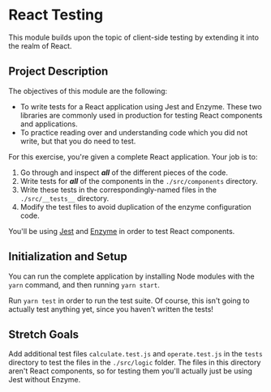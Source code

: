# React Testing 

This module builds upon the topic of client-side testing by extending it into the realm of React.

## Project Description

The objectives of this module are the following:

- To write tests for a React application using Jest and Enzyme. These two libraries are commonly used in production for testing React components and applications.
- To practice reading over and understanding code which you did not write, but that you do need to test.

For this exercise, you're given a complete React application. Your job is to:

1. Go through and inspect **_all_** of the different pieces of the code.
2. Write tests for **_all_** of the components in the `./src/components` directory.
3. Write these tests in the correspondingly-named files in the `./src/__tests__` directory.
4. Modify the test files to avoid duplication of the enzyme configuration code.

You'll be using [Jest](https://facebook.github.io/jest/docs/en/expect.html) and [Enzyme](http://airbnb.io/enzyme/) in order to test React components.

## Initialization and Setup

You can run the complete application by installing Node modules with the `yarn` command, and then running `yarn start`.

Run `yarn test` in order to run the test suite. Of course, this isn't going to actually test anything yet, since you haven't written the tests!

## Stretch Goals

Add additional test files `calculate.test.js` and `operate.test.js` in the `tests` directory to test the files in the `./src/logic` folder. The files in this directory aren't React components, so for testing them you'll actually just be using Jest without Enzyme.
